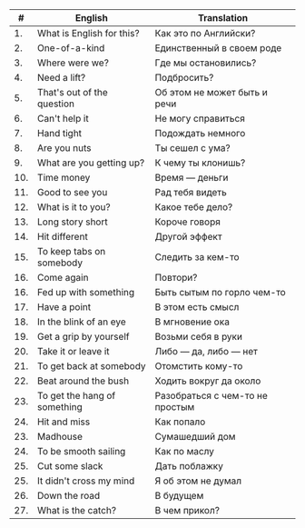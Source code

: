 | # | English | Translation |
|---|---|---|
| 1. | What is English for this? | Как это по Английски? |
| 2. | One-of-a-kind | Единственный в своем роде |
| 3. | Where were we? | Где мы остановились? |
| 4. | Need a lift? | Подбросить? |
| 5. | That's out of the question | Об этом не может быть и речи |
| 6. | Can't help it | Не могу справиться |
| 7. | Hand tight | Подождать немного |
| 8. | Are you nuts | Ты сешел с ума? |
| 9. | What are you getting up? | К чему ты клонишь? |
| 10. | Time money | Время — деньги |
| 11. | Good to see you | Рад тебя видеть |
| 12. | What is it to you? | Какое тебе дело? |
| 13. | Long story short | Короче говоря |
| 14. | Hit different | Другой эффект |
| 15. | To keep tabs on somebody| Следить за кем-то |
| 16. | Come again | Повтори? |
| 16. | Fed up with something | Быть сытым по горло чем-то |
| 17. | Have a point | В этом есть смысл |
| 18. | In the blink of an eye | В мгновение ока |
| 19. | Get a grip by yourself | Возьми себя в руки |
| 20. | Take it or leave it | Либо — да, либо — нет |
| 21. | To get back at somebody | Отомстить кому-то |
| 22. | Beat around the bush | Ходить вокруг да около |
| 23. | To get the hang of something | Разобраться с чем-то не простым |
| 24. | Hit and miss | Как попало |
| 23. | Madhouse | Сумашедший дом |
| 24. | To be smooth sailing | Как по маслу |
| 25. | Cut some slack | Дать поблажку |
| 25. | It didn't cross my mind | Я об этом не думал |
| 26. | Down the road | В будущем |
| 27. | What is the catch? | В чем прикол? |
